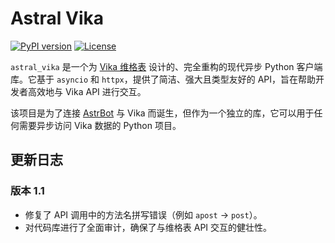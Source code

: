 # Astral Vika

[![PyPI version](https://img.shields.io/pypi/v/astral-vika.svg)](https://pypi.org/project/astral-vika/)
[![License](https://img.shields.io/pypi/l/astral-vika.svg)](https://github.com/Astral-Lab/astral-vika/blob/main/LICENSE)

`astral_vika` 是一个为 [Vika 维格表](https://vika.cn/) 设计的、完全重构的现代异步 Python 客户端库。它基于 `asyncio` 和 `httpx`，提供了简洁、强大且类型友好的 API，旨在帮助开发者高效地与 Vika API 进行交互。

该项目是为了连接 [AstrBot](https://github.com/AstrBotDevs/AstrBot) 与 Vika 而诞生，但作为一个独立的库，它可以用于任何需要异步访问 Vika 数据的 Python 项目。


## 更新日志

### 版本 1.1

*   修复了 API 调用中的方法名拼写错误（例如 `apost` -> `post`）。
*   对代码库进行了全面审计，确保了与维格表 API 交互的健壮性。
